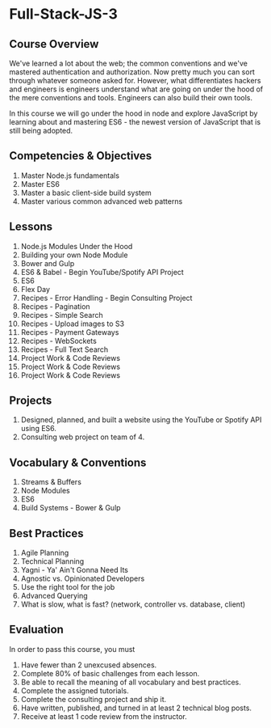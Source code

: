 # Full-Stack-JS-3

## Course Overview

We've learned a lot about the web; the common conventions and we've mastered authentication and authorization. Now pretty much you can sort through whatever someone asked for. However, what differentiates hackers and engineers is engineers understand what are going on under the hood of the mere conventions and tools. Engineers can also build their own tools.

In this course we will go under the hood in node and explore JavaScript by learning about and mastering ES6 - the newest version of JavaScript that is still being adopted.

## Competencies & Objectives

1. Master Node.js fundamentals
1. Master ES6
1. Master a basic client-side build system
1. Master various common advanced web patterns

## Lessons

1. Node.js Modules Under the Hood
1. Building your own Node Module
1. Bower and Gulp
1. ES6 & Babel - Begin YouTube/Spotify API Project
1. ES6
1. Flex Day
1. Recipes - Error Handling - Begin Consulting Project
1. Recipes - Pagination
1. Recipes - Simple Search
1. Recipes - Upload images to S3
1. Recipes - Payment Gateways
1. Recipes - WebSockets
1. Recipes - Full Text Search
1. Project Work & Code Reviews
1. Project Work & Code Reviews
1. Project Work & Code Reviews

## Projects

1. Designed, planned, and built a website using the YouTube or Spotify API using ES6.
1. Consulting web project on team of 4.

## Vocabulary & Conventions

1. Streams & Buffers
1. Node Modules
1. ES6
1. Build Systems - Bower & Gulp

## Best Practices

1. Agile Planning
1. Technical Planning
1. Yagni - Ya' Ain't Gonna Need Its
1. Agnostic vs. Opinionated Developers
1. Use the right tool for the job
1. Advanced Querying
1. What is slow, what is fast? (network, controller vs. database, client)

## Evaluation

In order to pass this course, you must

1. Have fewer than 2 unexcused absences.
1. Complete 80% of basic challenges from each lesson.
1. Be able to recall the meaning of all vocabulary and best practices.
1. Complete the assigned tutorials.
1. Complete the consulting project and ship it.
1. Have written, published, and turned in at least 2 technical blog posts.
1. Receive at least 1 code review from the instructor.
